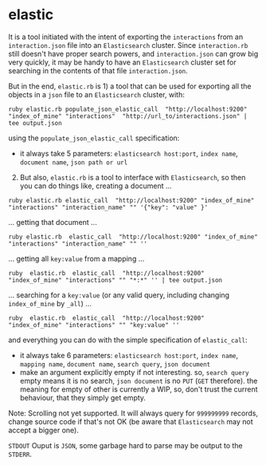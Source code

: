 <!--
Copyright 2017 Bright Computing Holding BV.

   Licensed under the Apache License, Version 2.0 (the "License");
   you may not use this file except in compliance with the License.
   You may obtain a copy of the License at

       http://www.apache.org/licenses/LICENSE-2.0

   Unless required by applicable law or agreed to in writing, software
   distributed under the License is distributed on an "AS IS" BASIS,
   WITHOUT WARRANTIES OR CONDITIONS OF ANY KIND, either express or implied.
   See the License for the specific language governing permissions and
   limitations under the License.
-->

# elastic
It is a tool initiated with the intent of exporting the `interactions` from an
`interaction.json` file into an `Elasticsearch` cluster. Since `interaction.rb`
still doesn't have proper search powers, and `interaction.json` can grow big
very quickly, it may be handy to have an `Elasticsearch` cluster set for
searching in the contents of that file `interaction.json`.

But in the end, `elastic.rb` is 1) a tool that can be used for exporting all
the objects in a `json` file to an `Elasticsearch` cluster, with:

```
ruby elastic.rb populate_json_elastic_call  "http://localhost:9200" "index_of_mine" "interactions"  "http://url_to/interactions.json" | tee output.json
```
using the `populate_json_elastic_call` specification:
* it always take 5 parameters: `elasticsearch host:port`, `index name`, 
`document name`, `json path or url`



2) But also, `elastic.rb` is a tool to interface with `Elasticsearch`,
so then you can do things like, creating a document ...

```
ruby elastic.rb elastic_call  "http://localhost:9200" "index_of_mine" "interactions" "interaction_name" "" '{"key": "value" }'
```
... getting that document ...
```
ruby elastic.rb  elastic_call  "http://localhost:9200" "index_of_mine" "interactions" "interaction_name" "" ''
```
... getting all `key:value` from a mapping ...
```
ruby  elastic.rb  elastic_call  "http://localhost:9200" "index_of_mine" "interactions" "" "*:*" '' | tee output.json
```
... searching for a `key:value` (or any valid query, including changing `index_of_mine` by `_all`) ...
```
ruby  elastic.rb  elastic_call  "http://localhost:9200" "index_of_mine" "interactions" "" "key:value" ''
```
and everything you can do with the simple specification of `elastic_call`:
* it always take 6 parameters: `elasticsearch host:port`, `index name`, `mapping name`,
`document name`, `search query`, `json document`
* make an argument explicitly empty if not interesting. so, `search query` empty means it is
no search,  `json document` is no `PUT` (`GET` therefore). the meaning for empty of other
is currently a WIP, so, don't trust the current behaviour, that they simply get empty.


Note: Scrolling not yet supported. It will always query for  `999999999` records, change source code if that's not OK 
(be aware that `Elasticsearch` may not accept a bigger one).


`STDOUT` Ouput is `JSON`, some garbage hard to parse may be output to the `STDERR`.


